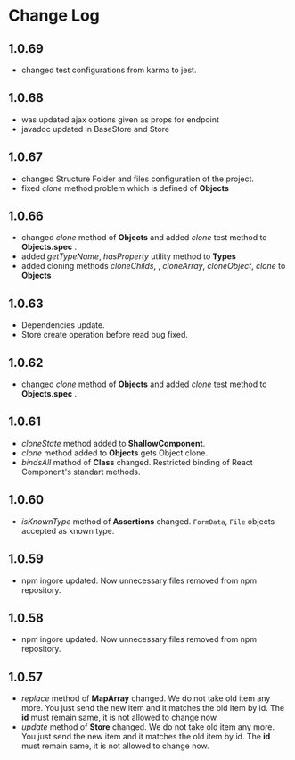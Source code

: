 # Change Log

## 1.0.69 
* changed test configurations from karma to jest.

## 1.0.68
* was updated ajax options given as props for endpoint
* javadoc updated in BaseStore and Store

## 1.0.67
* changed Structure Folder and files configuration of the project.
* fixed *clone* method problem which is defined of **Objects**
  
## 1.0.66
* changed *clone* method of **Objects** and added *clone* test method to **Objects.spec** .
* added *getTypeName*, *hasProperty* utility method to **Types**
* added cloning methods *cloneChilds*, , *cloneArray*, *cloneObject*, *clone* to **Objects** 
  
## 1.0.63
* Dependencies update.
* Store create operation before read bug fixed.

## 1.0.62
* changed *clone* method of **Objects** and added *clone* test method to **Objects.spec** .

## 1.0.61
* *cloneState* method added to **ShallowComponent**. 
* *clone* method added to **Objects** gets Object clone.
* *bindsAll* method of **Class** changed. Restricted binding of React Component's standart methods.

## 1.0.60
* *isKnownType* method of **Assertions** changed. `FormData`, `File` objects accepted as known type.

## 1.0.59
* npm ingore updated. Now unnecessary files removed from npm repository.

## 1.0.58
* npm ingore updated. Now unnecessary files removed from npm repository.

## 1.0.57
* *replace* method of **MapArray** changed. We do not take old item any more. You just send the new item and it matches the old item by id.
The **id** must remain same, it is not allowed to change now.
* *update* method of **Store** changed. We do not take old item any more. You just send the new item and it matches the old item by id.
The **id** must remain same, it is not allowed to change now.
